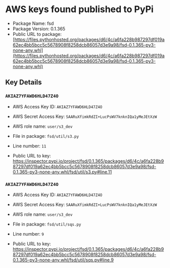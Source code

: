 # AWS keys found published to PyPi

* Package Name: fsd
* Package Version: 0.1.365
* Public URL to package: [https://files.pythonhosted.org/packages/d6/4c/a6fa228b987297df019a62ec4bb5bcc5c5678908f8258dcb86057d3e9a98/fsd-0.1.365-py3-none-any.whl](https://files.pythonhosted.org/packages/d6/4c/a6fa228b987297df019a62ec4bb5bcc5c5678908f8258dcb86057d3e9a98/fsd-0.1.365-py3-none-any.whl)

## Key Details

### `AKIAZ7YFAWD6HLD47Z4O`

* AWS Access Key ID: `AKIAZ7YFAWD6HLD47Z4O`
* AWS Secret Access Key: `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` 
* AWS role name: `user/s3_dev`
* File in package: `fsd/util/s3.py`
* Line number: `11`

* Public URL to key: https://inspector.pypi.io/project/fsd/0.1.365/packages/d6/4c/a6fa228b987297df019a62ec4bb5bcc5c5678908f8258dcb86057d3e9a98/fsd-0.1.365-py3-none-any.whl/fsd/util/s3.py#line.11



### `AKIAZ7YFAWD6HLD47Z4O`

* AWS Access Key ID: `AKIAZ7YFAWD6HLD47Z4O`
* AWS Secret Access Key: `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` 
* AWS role name: `user/s3_dev`
* File in package: `fsd/util/sqs.py`
* Line number: `9`

* Public URL to key: https://inspector.pypi.io/project/fsd/0.1.365/packages/d6/4c/a6fa228b987297df019a62ec4bb5bcc5c5678908f8258dcb86057d3e9a98/fsd-0.1.365-py3-none-any.whl/fsd/util/sqs.py#line.9


